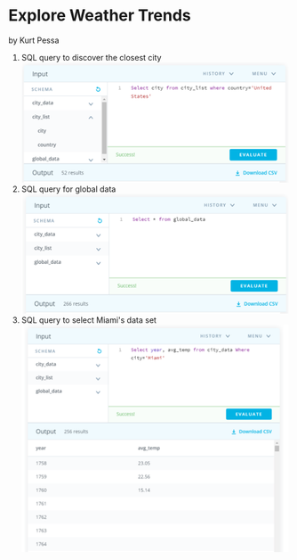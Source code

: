 # Explore Weather Trends
by Kurt Pessa

1. SQL query to discover the closest city
<br />![](Images/sql1.png)
2. SQL query for global data
<br />![](Images/sql2.png)
3. SQL query to select Miami's data set
<br />![](Images/sql3.png)



